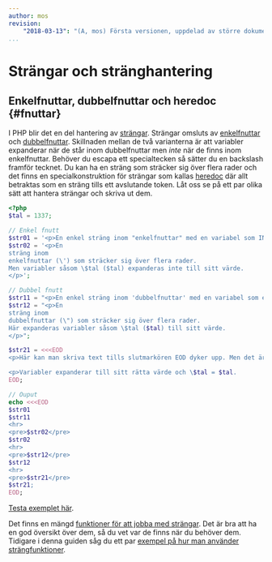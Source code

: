 ```yaml
---
author: mos
revision:
    "2018-03-13": "(A, mos) Första versionen, uppdelad av större dokument."
...
```

Strängar och stränghantering
=======================



Enkelfnuttar, dubbelfnuttar och heredoc {#fnuttar}
-----------------------

I PHP blir det en del hantering av [strängar](http://php.net/manual/en/language.types.string.php). Strängar omsluts av [enkelfnuttar](http://php.net/manual/en/language.types.string.php#language.types.string.syntax.single) och [dubbelfnuttar](http://php.net/manual/en/language.types.string.php#language.types.string.syntax.double). Skillnaden mellan de två varianterna är att variabler expanderar när de står inom dubbelfnuttar men *inte* när de finns inom enkelfnuttar. Behöver du escapa ett specialtecken så sätter du en backslash framför tecknet. Du kan ha en sträng som sträcker sig över flera rader och det finns en specialkonstruktion för strängar som kallas [heredoc](http://php.net/manual/en/language.types.string.php#language.types.string.syntax.heredoc) där allt betraktas som en sträng tills ett avslutande token. Låt oss se på ett par olika sätt att hantera strängar och skriva ut dem.
  

```php
<?php
$tal = 1337;

// Enkel fnutt
$str01 = '<p>En enkel sträng inom "enkelfnuttar" med en variabel som INTE expanderas till sitt värde $tal.</p>';
$str02 = '<p>En
sträng inom 
enkelfnuttar (\') som sträcker sig över flera rader.
Men variabler såsom \$tal ($tal) expanderas inte till sitt värde.
</p>';

// Dubbel fnutt
$str11 = "<p>En enkel sträng inom 'dubbelfnuttar' med en variabel som expanderas till sitt värde $tal.</p>";
$str12 = "<p>En
sträng inom 
dubbelfnuttar (\") som sträcker sig över flera rader.
Här expanderas variabler såsom \$tal ($tal) till sitt värde.
</p>";

$str21 = <<<EOD
<p>Här kan man skriva text tills slutmarkören EOD dyker upp. Men det är oerhört viktigt att slutmarkören står ensam på raden och att den inte finns tomma tecken, som mellanslag eller tabbar, varken före eller efter slutmarkören. <b>Kom ihåg det!</b> Slutmarkör och tomma tecken ger dig problem.

<p>Variabler expanderar till sitt rätta värde och \$tal = $tal.
EOD;

// Ouput
echo <<<EOD
$str01
$str11
<hr>
<pre>$str02</pre>
$str02
<hr>
<pre>$str12</pre>
$str12
<hr>
<pre>$str21</pre>
$str21;
EOD;
```

[Testa exemplet här](kod-exempel/guiden-php-20/strangar/strangar.php).

Det finns en mängd [funktioner för att jobba med strängar](http://php.net/manual/en/ref.strings.php). Det är bra att ha en god översikt över dem, så du vet var de finns när du behöver dem. Tidigare i denna guiden såg du ett par [exempel på hur man använder strängfunktioner](#strang-funk).
